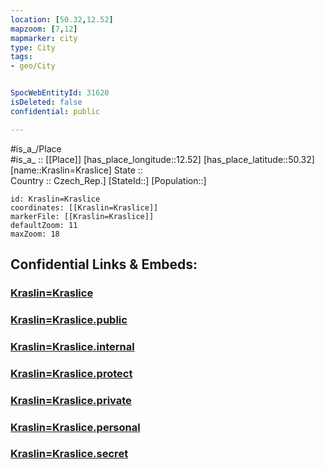 ```yaml
---
location: [50.32,12.52] 
mapzoom: [7,12] 
mapmarker: city 
type: City
tags:
- geo/City


SpocWebEntityId: 31620
isDeleted: false
confidential: public

---
```

#is_a_/Place  
#is_a_ :: [[Place]] 
[has_place_longitude::12.52] 
[has_place_latitude::50.32] 
[name::Kraslin=Kraslice] 
State ::  
Country :: Czech_Rep.] 
[StateId::] 
[Population::] 



```leaflet
id: Kraslin=Kraslice
coordinates: [[Kraslin=Kraslice]] 
markerFile: [[Kraslin=Kraslice]] 
defaultZoom: 11 
maxZoom: 18
```


## Confidential Links & Embeds: 

### [Kraslin=Kraslice](/_Standards/Earth/Continent/Europe/Europe~Central/Czech_Republic/regions~Czech_Republic/Karlovarský/City/Kraslin=Kraslice.md) 

### [Kraslin=Kraslice.public](/_public/Earth/Continent/Europe/Europe~Central/Czech_Republic/regions~Czech_Republic/Karlovarský/City/Kraslin=Kraslice.public.md) 

### [Kraslin=Kraslice.internal](/_internal/Earth/Continent/Europe/Europe~Central/Czech_Republic/regions~Czech_Republic/Karlovarský/City/Kraslin=Kraslice.internal.md) 

### [Kraslin=Kraslice.protect](/_protect/Earth/Continent/Europe/Europe~Central/Czech_Republic/regions~Czech_Republic/Karlovarský/City/Kraslin=Kraslice.protect.md) 

### [Kraslin=Kraslice.private](/_private/Earth/Continent/Europe/Europe~Central/Czech_Republic/regions~Czech_Republic/Karlovarský/City/Kraslin=Kraslice.private.md) 

### [Kraslin=Kraslice.personal](/_personal/Earth/Continent/Europe/Europe~Central/Czech_Republic/regions~Czech_Republic/Karlovarský/City/Kraslin=Kraslice.personal.md) 

### [Kraslin=Kraslice.secret](/_secret/Earth/Continent/Europe/Europe~Central/Czech_Republic/regions~Czech_Republic/Karlovarský/City/Kraslin=Kraslice.secret.md)

